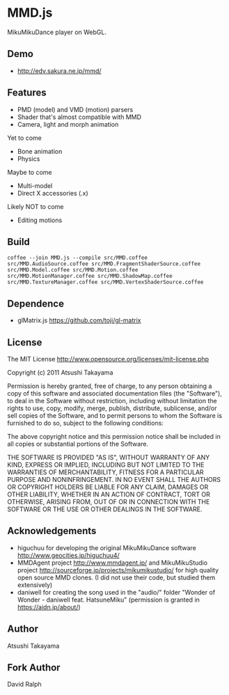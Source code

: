 # MMD.js

MikuMikuDance player on WebGL.

## Demo

- http://edv.sakura.ne.jp/mmd/

## Features

- PMD (model) and VMD (motion) parsers
- Shader that's almost compatible with MMD
- Camera, light and morph animation

Yet to come

- Bone animation
- Physics

Maybe to come

- Multi-model
- Direct X accessories (.x)

Likely NOT to come

- Editing motions

## Build

```
coffee --join MMD.js --compile src/MMD.coffee src/MMD.AudioSource.coffee src/MMD.FragmentShaderSource.coffee src/MMD.Model.coffee src/MMD.Motion.coffee src/MMD.MotionManager.coffee src/MMD.ShadowMap.coffee src/MMD.TextureManager.coffee src/MMD.VertexShaderSource.coffee
```

## Dependence

- glMatrix.js <https://github.com/toji/gl-matrix>

## License

The MIT License <http://www.opensource.org/licenses/mit-license.php>

Copyright (c) 2011 Atsushi Takayama

Permission is hereby granted, free of charge, to any person obtaining a copy of this software and associated documentation files (the "Software"), to deal in the Software without restriction, including without limitation the rights to use, copy, modify, merge, publish, distribute, sublicense, and/or sell copies of the Software, and to permit persons to whom the Software is furnished to do so, subject to the following conditions:

The above copyright notice and this permission notice shall be included in all copies or substantial portions of the Software.

THE SOFTWARE IS PROVIDED "AS IS", WITHOUT WARRANTY OF ANY KIND, EXPRESS OR IMPLIED, INCLUDING BUT NOT LIMITED TO THE WARRANTIES OF MERCHANTABILITY, FITNESS FOR A PARTICULAR PURPOSE AND NONINFRINGEMENT. IN NO EVENT SHALL THE AUTHORS OR COPYRIGHT HOLDERS BE LIABLE FOR ANY CLAIM, DAMAGES OR OTHER LIABILITY, WHETHER IN AN ACTION OF CONTRACT, TORT OR OTHERWISE, ARISING FROM, OUT OF OR IN CONNECTION WITH THE SOFTWARE OR THE USE OR OTHER DEALINGS IN THE SOFTWARE.

## Acknowledgements

- higuchuu for developing the original MikuMikuDance software <http://www.geocities.jp/higuchuu4/>
- MMDAgent project <http://www.mmdagent.jp/> and MikuMikuStudio project <http://sourceforge.jp/projects/mikumikustudio/> for high quality open source MMD clones. (I did not use their code, but studied them extensively)
- daniwell for creating the song used in the "audio/" folder "Wonder of Wonder - daniwell feat. HatsuneMiku" (permission is granted in <https://aidn.jp/about/>)

## Author

Atsushi Takayama

## Fork Author

David Ralph
